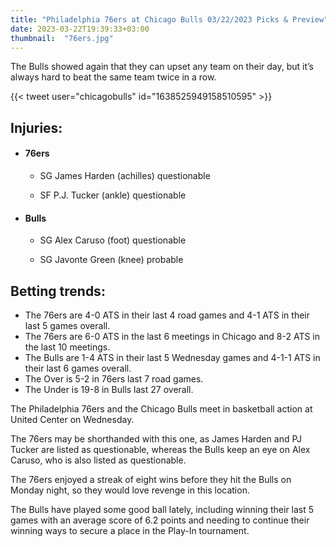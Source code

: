 ```yaml
---
title: "Philadelphia 76ers at Chicago Bulls 03/22/2023 Picks & Preview"
date: 2023-03-22T19:39:33+03:00
thumbnail:  "76ers.jpg"
---
```


The Bulls showed again that they can upset any team on their day, but it’s always hard to beat the same team twice in a row.
<!--more-->{{< tweet user="chicagobulls" id="1638525949158510595" >}}

## Injuries:

  - #### 76ers

    - SG James Harden (achilles) questionable

    - SF P.J. Tucker (ankle) questionable

  - #### Bulls

    - SG Alex Caruso (foot) questionable

    - SG Javonte Green (knee) probable

## Betting trends:

  - The 76ers are 4-0 ATS in their last 4 road games and 4-1 ATS in their last 5 games overall.
  - The 76ers are 6-0 ATS in the last 6 meetings in Chicago and 8-2 ATS in the last 10 meetings.
  - The Bulls are 1-4 ATS in their last 5 Wednesday games and 4-1-1 ATS in their last 6 games overall.
  - The Over is 5-2 in 76ers last 7 road games.
  - The Under is 19-8 in Bulls last 27 overall.

The Philadelphia 76ers and the Chicago Bulls meet in basketball action at United Center on Wednesday.

The 76ers may be shorthanded with this one, as James Harden and PJ Tucker are listed as questionable, whereas the Bulls keep an eye on Alex Caruso, who is also listed as questionable.

The 76ers enjoyed a streak of eight wins before they hit the Bulls on Monday night, so they would love revenge in this location.

The Bulls have played some good ball lately, including winning their last 5 games with an average score of 6.2 points and needing to continue their winning ways to secure a place in the Play-In tournament.
